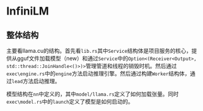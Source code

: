 # InfiniLM

## 整体结构

主要看llama.cu的结构。首先看`lib.rs`其中`Service`结构体是项目服务的核心，提供从gguf文件加载模型（new）和通过`Service`中的`Option<(Receiver<Output>, std::thread::JoinHandle<()>)>`管理管道和线程的销毁时机。然后通过`exec\engine.rs`中的`engine`方法启动推理引擎。然后通过构建`Worker`结构体，通过`lead`方法启动推理。

模型结构在`nn`中定义的，其中`model/llama.rs`定义了如何加载张量。同时`exec\model.rs`中的`launch`定义了模型是如何启动的。
